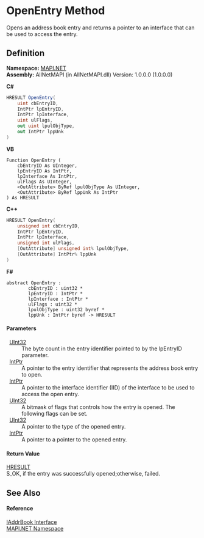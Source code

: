 # OpenEntry Method


Opens an address book entry and returns a pointer to an interface that can be used to access the entry.



## Definition
**Namespace:** <a href="5bef4637-66f8-16d4-e5f4-4d0da57a1538.md">MAPI.NET</a>  
**Assembly:** AllNetMAPI (in AllNetMAPI.dll) Version: 1.0.0.0 (1.0.0.0)

**C#**
``` C#
HRESULT OpenEntry(
	uint cbEntryID,
	IntPtr lpEntryID,
	IntPtr lpInterface,
	uint ulFlags,
	out uint lpulObjType,
	out IntPtr lppUnk
)
```
**VB**
``` VB
Function OpenEntry ( 
	cbEntryID As UInteger,
	lpEntryID As IntPtr,
	lpInterface As IntPtr,
	ulFlags As UInteger,
	<OutAttribute> ByRef lpulObjType As UInteger,
	<OutAttribute> ByRef lppUnk As IntPtr
) As HRESULT
```
**C++**
``` C++
HRESULT OpenEntry(
	unsigned int cbEntryID, 
	IntPtr lpEntryID, 
	IntPtr lpInterface, 
	unsigned int ulFlags, 
	[OutAttribute] unsigned int% lpulObjType, 
	[OutAttribute] IntPtr% lppUnk
)
```
**F#**
``` F#
abstract OpenEntry : 
        cbEntryID : uint32 * 
        lpEntryID : IntPtr * 
        lpInterface : IntPtr * 
        ulFlags : uint32 * 
        lpulObjType : uint32 byref * 
        lppUnk : IntPtr byref -> HRESULT 
```



#### Parameters
<dl><dt>  <a href="https://learn.microsoft.com/dotnet/api/system.uint32" target="_blank" rel="noopener noreferrer">UInt32</a></dt><dd>The byte count in the entry identifier pointed to by the lpEntryID parameter.</dd><dt>  <a href="https://learn.microsoft.com/dotnet/api/system.intptr" target="_blank" rel="noopener noreferrer">IntPtr</a></dt><dd>A pointer to the entry identifier that represents the address book entry to open.</dd><dt>  <a href="https://learn.microsoft.com/dotnet/api/system.intptr" target="_blank" rel="noopener noreferrer">IntPtr</a></dt><dd>A pointer to the interface identifier (IID) of the interface to be used to access the open entry.</dd><dt>  <a href="https://learn.microsoft.com/dotnet/api/system.uint32" target="_blank" rel="noopener noreferrer">UInt32</a></dt><dd>A bitmask of flags that controls how the entry is opened. The following flags can be set.</dd><dt>  <a href="https://learn.microsoft.com/dotnet/api/system.uint32" target="_blank" rel="noopener noreferrer">UInt32</a></dt><dd>A pointer to the type of the opened entry.</dd><dt>  <a href="https://learn.microsoft.com/dotnet/api/system.intptr" target="_blank" rel="noopener noreferrer">IntPtr</a></dt><dd>A pointer to a pointer to the opened entry.</dd></dl>

#### Return Value
<a href="50596607-a328-ef10-6ea9-0448fbb7d197.md">HRESULT</a>  
S_OK, if the entry was successfully opened;otherwise, failed.

## See Also


#### Reference
<a href="3e0ae0ab-2ec1-3cb4-6c4f-5d6faee00a6e.md">IAddrBook Interface</a>  
<a href="5bef4637-66f8-16d4-e5f4-4d0da57a1538.md">MAPI.NET Namespace</a>  
